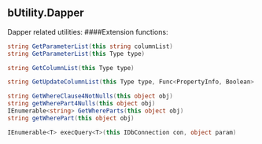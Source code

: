 ## bUtility.Dapper
Dapper related utilities:
####Extension functions:

```c#
string GetParameterList(this string columnList)
string GetParameterList(this Type type)
```

```c#
string GetColumnList(this Type type)
```

```c#
string GetUpdateColumnList(this Type type, Func<PropertyInfo, Boolean> filter = null)
```

```c#
string GetWhereClause4NotNulls(this object obj)
string getWherePart4Nulls(this object obj)
IEnumerable<string> GetWhereParts(this object obj)
string getWherePart(this object obj)
```

```c#
IEnumerable<T> execQuery<T>(this IDbConnection con, object param)
```
```c#

```
```c#

```

